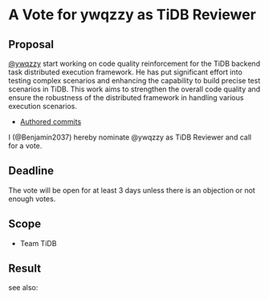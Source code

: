 # A Vote for ywqzzy as TiDB Reviewer

## Proposal

[@ywqzzy](https://github.com/ywqzzy) start working on code quality reinforcement for the TiDB backend task distributed execution framework. He has put significant effort into testing complex scenarios and enhancing the capability to build precise test scenarios in TiDB. This work aims to strengthen the overall code quality and ensure the robustness of the distributed framework in handling various execution scenarios. 

* [Authored commits](https://github.com/pingcap/tidb/commits?author=ywqzzy)

I (@Benjamin2037) hereby nominate @ywqzzy as TiDB Reviewer and call for a vote.

## Deadline

The vote will be open for at least 3 days unless there is an objection or not enough votes.

## Scope

* Team TiDB

## Result

see also: 